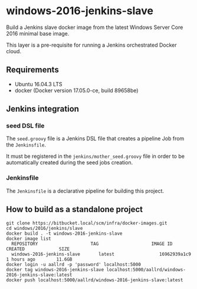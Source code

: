 # windows-2016-jenkins-slave

Build a Jenkins slave docker image from the latest Windows Server Core 2016 minimal base image.

This layer is a pre-requisite for running a Jenkins orchestrated Docker cloud.

## Requirements

- Ubuntu 16.04.3 LTS
- docker (Docker version 17.05.0-ce, build 89658be)

## Jenkins integration

### seed DSL file

The `seed.groovy` file is a Jenkins DSL file that creates a pipeline Job from the `Jenkinsfile`.

It must be registered in the `jenkins/mother_seed.groovy` file in order to be automatically created during the seed jobs creation. 

### Jenkinsfile

The `Jenkinsfile` is a declarative pipeline for building this project.

## How to build as a standalone project

    git clone https://bitbucket.local/scm/infra/docker-images.git
    cd windows/2016/jenkins/slave
    docker build . -t windows-2016-jenkins-slave
	docker image list
      REPOSITORY                    TAG                    IMAGE ID            CREATED             SIZE
      windows-2016-jenkins-slave       latest                 16962939a1c9        1 hours ago        11.6GB
    docker login -u aallrd -p 'password' localhost:5000
    docker tag windows-2016-jenkins-slave localhost:5000/aallrd/windows-2016-jenkins-slave:latest
    docker push localhost:5000/aallrd/windows-2016-jenkins-slave:latest
